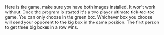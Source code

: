 Here is the game, make sure you have both images installed. It won't work without. Once the program is started it's a two player ultimate tick-tac-toe game.
You can only choose in the green box. Whichever box you choose will send your opponent to the big box in the same position. The first person to get three big boxes
in a row wins.
